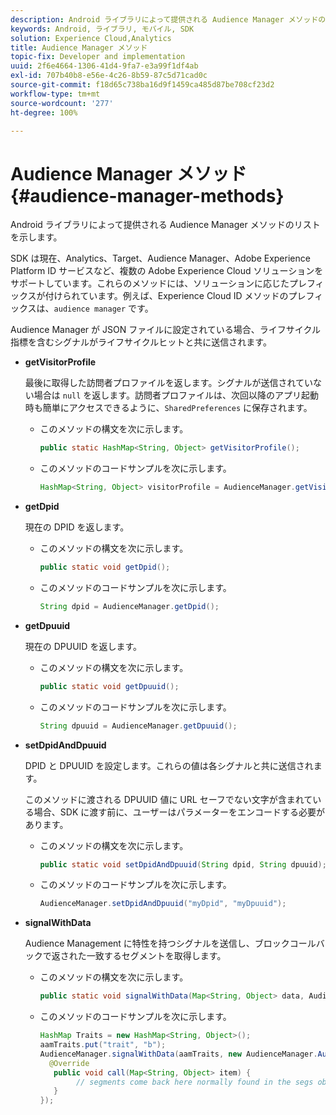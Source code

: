 ```yaml
---
description: Android ライブラリによって提供される Audience Manager メソッドのリストを示します。
keywords: Android, ライブラリ, モバイル, SDK
solution: Experience Cloud,Analytics
title: Audience Manager メソッド
topic-fix: Developer and implementation
uuid: 2f6e4664-1306-41d4-9fa7-e3a99f1df4ab
exl-id: 707b40b8-e56e-4c26-8b59-87c5d71cad0c
source-git-commit: f18d65c738ba16d9f1459ca485d87be708cf23d2
workflow-type: tm+mt
source-wordcount: '277'
ht-degree: 100%

---
```


# Audience Manager メソッド{#audience-manager-methods}

Android ライブラリによって提供される Audience Manager メソッドのリストを示します。

SDK は現在、Analytics、Target、Audience Manager、Adobe Experience Platform ID サービスなど、複数の Adobe Experience Cloud ソリューションをサポートしています。これらのメソッドには、ソリューションに応じたプレフィックスが付けられています。例えば、Experience Cloud ID メソッドのプレフィックスは、`audience manager` です。

Audience Manager が JSON ファイルに設定されている場合、ライフサイクル指標を含むシグナルがライフサイクルヒットと共に送信されます。

* **getVisitorProfile**

   最後に取得した訪問者プロファイルを返します。シグナルが送信されていない場合は `null` を返します。訪問者プロファイルは、次回以降のアプリ起動時も簡単にアクセスできるように、`SharedPreferences` に保存されます。

   * このメソッドの構文を次に示します。

      ```java
      public static HashMap<String, Object> getVisitorProfile(); 
      ```

   * このメソッドのコードサンプルを次に示します。

      ```java
      HashMap<String, Object> visitorProfile = AudienceManager.getVisitorProfile(); 
      ```

* **getDpid**

   現在の DPID を返します。

   * このメソッドの構文を次に示します。

      ```java
      public static void getDpid(); 
      ```

   * このメソッドのコードサンプルを次に示します。

      ```java
      String dpid = AudienceManager.getDpid(); 
      ```

* **getDpuuid**

   現在の DPUUID を返します。

   * このメソッドの構文を次に示します。

      ```java
      public static void getDpuuid(); 
      ```

   * このメソッドのコードサンプルを次に示します。

      ```java
      String dpuuid = AudienceManager.getDpuuid(); 
      ```

* **setDpidAndDpuuid**

   DPID と DPUUID を設定します。これらの値は各シグナルと共に送信されます。

   このメソッドに渡される DPUUID 値に URL セーフでない文字が含まれている場合、SDK に渡す前に、ユーザーはパラメーターをエンコードする必要があります。

   * このメソッドの構文を次に示します。

      ```java
      public static void setDpidAndDpuuid(String dpid, String dpuuid); 
      ```

   * このメソッドのコードサンプルを次に示します。

      ```java
      AudienceManager.setDpidAndDpuuid("myDpid", "myDpuuid"); 
      ```

* **signalWithData**

   Audience Management に特性を持つシグナルを送信し、ブロックコールバックで返された一致するセグメントを取得します。

   * このメソッドの構文を次に示します。

      ```java
      public static void signalWithData(Map<String, Object> data, AudienceManagerCallback<Map<String, Object>> callback);
      ```

   * このメソッドのコードサンプルを次に示します。

      ```java
      HashMap Traits = new HashMap<String, Object>();
      aamTraits.put("trait", "b");
      AudienceManager.signalWithData(aamTraits, new AudienceManager.AudienceManagerCallback<Map<String, Object>> () {
        @Override
         public void call(Map<String, Object> item) { 
              // segments come back here normally found in the segs object of your json 
         }
      });
      ```
